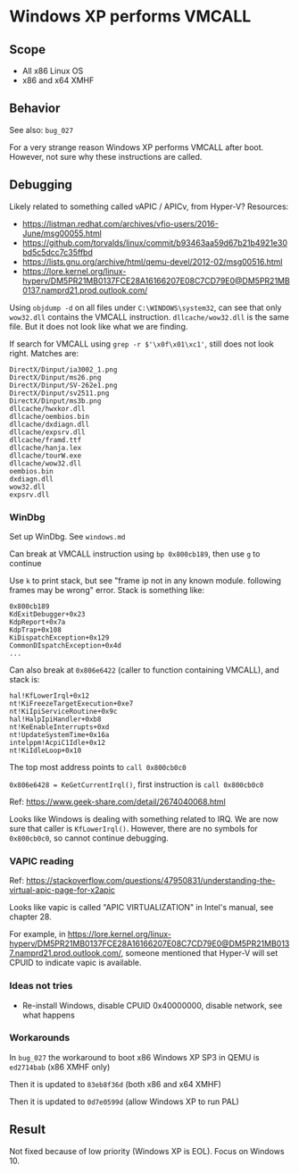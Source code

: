 # Windows XP performs VMCALL

## Scope
* All x86 Linux OS
* x86 and x64 XMHF

## Behavior
See also: `bug_027`

For a very strange reason Windows XP performs VMCALL after boot. However, not
sure why these instructions are called.

## Debugging

Likely related to something called vAPIC / APICv, from Hyper-V? Resources:
* <https://listman.redhat.com/archives/vfio-users/2016-June/msg00055.html>
* <https://github.com/torvalds/linux/commit/b93463aa59d67b21b4921e30bd5c5dcc7c35ffbd>
* <https://lists.gnu.org/archive/html/qemu-devel/2012-02/msg00516.html>
* <https://lore.kernel.org/linux-hyperv/DM5PR21MB0137FCE28A16166207E08C7CD79E0@DM5PR21MB0137.namprd21.prod.outlook.com/>

Using `objdump -d` on all files under `C:\WINDOWS\system32`, can see that
only `wow32.dll` contains the VMCALL instruction. `dllcache/wow32.dll` is the
same file. But it does not look like what we are finding.

If search for VMCALL using `grep -r $'\x0f\x01\xc1'`, still does not look
right. Matches are:
```
DirectX/Dinput/ia3002_1.png
DirectX/Dinput/ms26.png
DirectX/Dinput/SV-262e1.png
DirectX/Dinput/sv2511.png
DirectX/Dinput/ms3b.png
dllcache/hwxkor.dll
dllcache/oembios.bin
dllcache/dxdiagn.dll
dllcache/expsrv.dll
dllcache/framd.ttf
dllcache/hanja.lex
dllcache/tourW.exe
dllcache/wow32.dll
oembios.bin
dxdiagn.dll
wow32.dll
expsrv.dll
```

### WinDbg

Set up WinDbg. See `windows.md`

Can break at VMCALL instruction using `bp 0x800cb189`, then use `g` to continue

Use `k` to print stack, but see "frame ip not in any known module. following
frames may be wrong" error. Stack is something like:
```
0x800cb189
KdExitDebugger+0x23
KdpReport+0x7a
KdpTrap+0x108
KiDispatchException+0x129
CommonDIspatchException+0x4d
...
```

Can also break at `0x806e6422` (caller to function containing VMCALL), and
stack is:
```
hal!KfLowerIrql+0x12
nt!KiFreezeTargetExecution+0xe7
nt!KiIpiServiceRoutine+0x9c
hal!HalpIpiHandler+0xb8
nt!KeEnableInterrupts+0xd
nt!UpdateSystemTime+0x16a
intelppm!AcpiC1Idle+0x12
nt!KiIdleLoop+0x10
```

The top most address points to `call 0x800cb0c0`

`0x806e6428 = KeGetCurrentIrql()`, first instruction is `call 0x800cb0c0`

Ref: <https://www.geek-share.com/detail/2674040068.html>

Looks like Windows is dealing with something related to IRQ. We are now sure
that caller is `KfLowerIrql()`. However, there are no symbols for `0x800cb0c0`,
so cannot continue debugging.

### VAPIC reading

Ref: <https://stackoverflow.com/questions/47950831/understanding-the-virtual-apic-page-for-x2apic>

Looks like vapic is called "APIC VIRTUALIZATION" in Intel's manual, see chapter
28.

For example, in
<https://lore.kernel.org/linux-hyperv/DM5PR21MB0137FCE28A16166207E08C7CD79E0@DM5PR21MB0137.namprd21.prod.outlook.com/>,
someone mentioned that Hyper-V will set CPUID to indicate vapic is available.

### Ideas not tries

* Re-install Windows, disable CPUID 0x40000000, disable network, see what
  happens

### Workarounds

In `bug_027` the workaround to boot x86 Windows XP SP3 in QEMU is `ed2714bab`
(x86 XMHF only)

Then it is updated to `83eb8f36d` (both x86 and x64 XMHF)

Then it is updated to `0d7e0599d` (allow Windows XP to run PAL)

## Result

Not fixed because of low priority (Windows XP is EOL). Focus on Windows 10.

